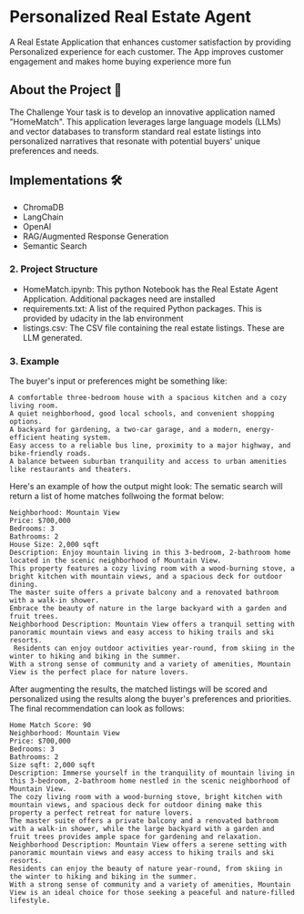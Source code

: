 # Personalized Real Estate Agent 

A Real Estate Application that enhances customer satisfaction by providing Personalized experience for each customer. The App improves customer engagement and makes home buying experience more fun 

## About the Project 📄

The Challenge
Your task is to develop an innovative application named "HomeMatch". This application leverages large language models (LLMs) and vector databases to transform standard real estate listings into personalized narratives that resonate with potential buyers' unique preferences and needs.
## Implementations 🛠️

- ChromaDB
- LangChain
- OpenAI
- RAG/Augmented Response Generation
- Semantic Search

### 2. Project Structure

- HomeMatch.ipynb: This python Notebook has the Real Estate Agent Application. Additional packages need are installed 
- requirements.txt: A list of the required Python packages. This is provided by udacity in the lab environment
- listings.csv: The CSV file containing the real estate listings. These are LLM generated.

### 3. Example

The buyer's input or preferences might be something like:

```
A comfortable three-bedroom house with a spacious kitchen and a cozy living room.
A quiet neighborhood, good local schools, and convenient shopping options.
A backyard for gardening, a two-car garage, and a modern, energy-efficient heating system.
Easy access to a reliable bus line, proximity to a major highway, and bike-friendly roads.
A balance between suburban tranquility and access to urban amenities like restaurants and theaters.
```

Here's an example of how the output might look:
The sematic search will return a list of home matches follwoing the format below:

```plaintext
Neighborhood: Mountain View
Price: $700,000
Bedrooms: 3
Bathrooms: 2
House Size: 2,000 sqft
Description: Enjoy mountain living in this 3-bedroom, 2-bathroom home located in the scenic neighborhood of Mountain View.
This property features a cozy living room with a wood-burning stove, a bright kitchen with mountain views, and a spacious deck for outdoor dining.
The master suite offers a private balcony and a renovated bathroom with a walk-in shower.
Embrace the beauty of nature in the large backyard with a garden and fruit trees.
Neighborhood Description: Mountain View offers a tranquil setting with panoramic mountain views and easy access to hiking trails and ski resorts.
 Residents can enjoy outdoor activities year-round, from skiing in the winter to hiking and biking in the summer.
With a strong sense of community and a variety of amenities, Mountain View is the perfect place for nature lovers.
```

After augmenting the results, the matched listings will be scored and personalized using the results along the buyer's preferences and priorities. The final recommendation can look as follows:

```
Home Match Score: 90
Neighborhood: Mountain View
Price: $700,000
Bedrooms: 3
Bathrooms: 2
Size sqft: 2,000 sqft
Description: Immerse yourself in the tranquility of mountain living in this 3-bedroom, 2-bathroom home nestled in the scenic neighborhood of Mountain View.
The cozy living room with a wood-burning stove, bright kitchen with mountain views, and spacious deck for outdoor dining make this property a perfect retreat for nature lovers.
The master suite offers a private balcony and a renovated bathroom with a walk-in shower, while the large backyard with a garden and fruit trees provides ample space for gardening and relaxation.
Neighborhood Description: Mountain View offers a serene setting with panoramic mountain views and easy access to hiking trails and ski resorts.
Residents can enjoy the beauty of nature year-round, from skiing in the winter to hiking and biking in the summer.
With a strong sense of community and a variety of amenities, Mountain View is an ideal choice for those seeking a peaceful and nature-filled lifestyle.
```
